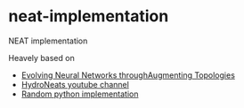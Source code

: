 # neat-implementation
NEAT implementation

Heavely based on
 - [Evolving Neural Networks throughAugmenting Topologies](http://nn.cs.utexas.edu/downloads/papers/stanley.ec02.pdf)
 - [HydroNeats youtube channel](https://www.youtube.com/channel/UCQ3I9UG_zvcQOs6tTPyyz_A)
 - [Random python implementation](https://github.com/mateigraura/neat-implementation/)
